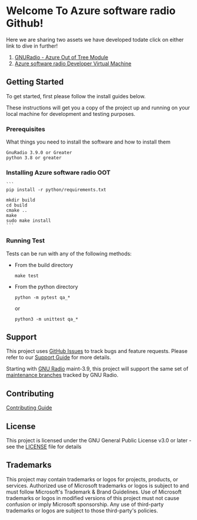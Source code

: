 # Welcome To Azure software radio Github!

Here we are sharing two assets we have developed todate click on either link to dive in further!


1. [GNURadio - Azure Out of Tree Module](./gr-azure-software-radio/docs/README.md)
2. [Azure software radio Developer Virtual Machine](./pages/devvm.md)

## Getting Started

To get started, first please follow the install guides below. 

These instructions will get you a copy of the project up and running on your local machine for development and testing purposes.

### Prerequisites

What things you need to install the software and how to install them

```
GnuRadio 3.9.0 or Greater
python 3.8 or greater
```

### Installing Azure software radio OOT

    ```
    pip install -r python/requirements.txt

    mkdir build
    cd build
    cmake ..
    make
    sudo make install
    ```

### Running Test

Tests can be run with any of the following methods:
 - From the build directory
    ```
    make test
    ```

 - From the python directory
    ```
    python -m pytest qa_*
    ```
    
    or

    ```
    python3 -m unittest qa_*
    ```

## Support  

This project uses [GitHub Issues](https://github.com/microsoft/azure-software-radio/issues) to track bugs and feature requests. Please refer to our [Support Guide](SUPPORT.md#how-to-file-issues-and-get-help) for more details.  

Starting with [GNU Radio](https://github.com/gnuradio/gnuradio) maint-3.9, this project will support the same set of [maintenance branches](https://github.com/gnuradio/gnuradio/branches) tracked by GNU Radio.  

## Contributing

[Contributing Guide](./CONTRIBUTING.md)

## License

This project is licensed under the GNU General Public License v3.0 or later - see the [LICENSE](LICENSE.txt) file for details

## Trademarks

This project may contain trademarks or logos for projects, products, or services. Authorized use of Microsoft trademarks or logos is subject to and must follow Microsoft's Trademark & Brand Guidelines. Use of Microsoft trademarks or logos in modified versions of this project must not cause confusion or imply Microsoft sponsorship. Any use of third-party trademarks or logos are subject to those third-party's policies.

